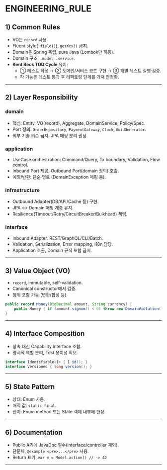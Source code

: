 # ENGINEERING_RULE

## 1) Common Rules
- VO는 `record` 사용.
- Fluent style(`.field()`), `getXxx()` 금지.
- Domain은 Spring 독립, pure Java (Lombok만 허용).
- Domain 구조: `.model`, `.service`.
- **Kent Beck TDD Cycle** 유지:
  - ① 테스트 작성 → ② 도메인/서비스 코드 구현 → ③ 개별 테스트 실행·검증.
  - 각 기능은 테스트 통과 후 리팩토링 단계를 거쳐 안정화.

---

## 2) Layer Responsibility

### domain
- 핵심: Entity, VO(record), Aggregate, DomainService, Policy/Spec.
- Port 정의: `OrderRepository`, `PaymentGateway`, `Clock`, `UuidGenerator`.
- 외부 기술 의존 금지. JPA 매핑 분리 권장.

### application
- UseCase orchestration: Command/Query, Tx boundary, Validation, Flow control.
- Inbound Port 제공, Outbound Port(domain 정의) 호출.
- 예외/반환: 단순·명료 (DomainException 매핑 등).

### infrastructure
- Outbound Adapter(DB/API/Cache 등) 구현.
- JPA ↔ Domain 매핑 계층 유지.
- Resilience(Timeout/Retry/CircuitBreaker/Bulkhead) 책임.

### interface
- Inbound Adapter: REST/GraphQL/CLI/Batch.
- Validation, Serialization, Error mapping, i18n 담당.
- Application 호출, Domain 규칙 포함 금지.

---

## 3) Value Object (VO)
- `record`, immutable, self-validation.
- Canonical constructor에서 검증.
- 행위 포함 가능 (변환/합성 등).

```java
public record Money(BigDecimal amount, String currency) {
    public Money { if (amount.signum() < 0) throw new DomainViolation(); }
}
````

---

## 4) Interface Composition

* 상속 대신 Capability interface 조합.
* 명시적 역할 분리, Test 용이성 확보.

```java
interface Identifiable<I> { I id(); }
interface Versioned { long version(); }
```

---

## 5) State Pattern

* 상태: Enum 사용.
* 매직 값: `static final`.
* 전이: Enum method 또는 State 객체 내부에 한정.

---

## 6) Documentation

* Public API에 JavaDoc 필수(interface/controller 제외).
* 단문체, `@example <pre>...</pre>` 사용.
* Return 표기: `var v = Model.action() // -> 42`

---